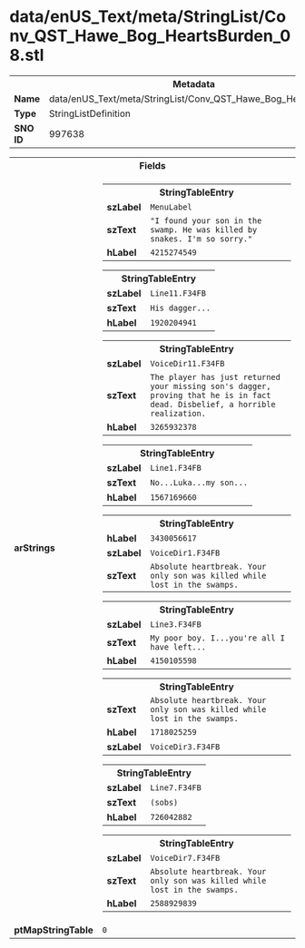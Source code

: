 <h1>data/enUS_Text/meta/StringList/Conv_QST_Hawe_Bog_HeartsBurden_08.stl</h1><table><tr><th colspan="100%">Metadata</th></tr><tr><td><b>Name</b></td><td>data/enUS_Text/meta/StringList/Conv_QST_Hawe_Bog_HeartsBurden_08.stl</td></tr><tr><td><b>Type</b></td><td>StringListDefinition</td></tr><tr><td><b>SNO ID</b></td><td>997638</td></tr></table>

<table><tr><th colspan="100%">Fields</th></tr><tr><td><b>arStrings</b></td><td><table><tr><th colspan="100%">StringTableEntry</th></tr><tr><td><b>szLabel</b></td><td><code>MenuLabel</code></td></tr><tr><td><b>szText</b></td><td><code>"I found your son in the swamp. He was killed by snakes. I'm so sorry."</code></td></tr><tr><td><b>hLabel</b></td><td><code>4215274549</code></td></tr></table>


<table><tr><th colspan="100%">StringTableEntry</th></tr><tr><td><b>szLabel</b></td><td><code>Line11.F34FB</code></td></tr><tr><td><b>szText</b></td><td><code>His dagger...</code></td></tr><tr><td><b>hLabel</b></td><td><code>1920204941</code></td></tr></table>


<table><tr><th colspan="100%">StringTableEntry</th></tr><tr><td><b>szLabel</b></td><td><code>VoiceDir11.F34FB</code></td></tr><tr><td><b>szText</b></td><td><code>The player has just returned your missing son's dagger, proving that he is in fact dead. Disbelief, a horrible realization.</code></td></tr><tr><td><b>hLabel</b></td><td><code>3265932378</code></td></tr></table>


<table><tr><th colspan="100%">StringTableEntry</th></tr><tr><td><b>szLabel</b></td><td><code>Line1.F34FB</code></td></tr><tr><td><b>szText</b></td><td><code>No...Luka...my son...</code></td></tr><tr><td><b>hLabel</b></td><td><code>1567169660</code></td></tr></table>


<table><tr><th colspan="100%">StringTableEntry</th></tr><tr><td><b>hLabel</b></td><td><code>3430056617</code></td></tr><tr><td><b>szLabel</b></td><td><code>VoiceDir1.F34FB</code></td></tr><tr><td><b>szText</b></td><td><code>Absolute heartbreak. Your only son was killed while lost in the swamps.</code></td></tr></table>


<table><tr><th colspan="100%">StringTableEntry</th></tr><tr><td><b>szLabel</b></td><td><code>Line3.F34FB</code></td></tr><tr><td><b>szText</b></td><td><code>My poor boy. I...you're all I have left...</code></td></tr><tr><td><b>hLabel</b></td><td><code>4150105598</code></td></tr></table>


<table><tr><th colspan="100%">StringTableEntry</th></tr><tr><td><b>szText</b></td><td><code>Absolute heartbreak. Your only son was killed while lost in the swamps.</code></td></tr><tr><td><b>hLabel</b></td><td><code>1718025259</code></td></tr><tr><td><b>szLabel</b></td><td><code>VoiceDir3.F34FB</code></td></tr></table>


<table><tr><th colspan="100%">StringTableEntry</th></tr><tr><td><b>szLabel</b></td><td><code>Line7.F34FB</code></td></tr><tr><td><b>szText</b></td><td><code>(sobs)</code></td></tr><tr><td><b>hLabel</b></td><td><code>726042882</code></td></tr></table>


<table><tr><th colspan="100%">StringTableEntry</th></tr><tr><td><b>szLabel</b></td><td><code>VoiceDir7.F34FB</code></td></tr><tr><td><b>szText</b></td><td><code>Absolute heartbreak. Your only son was killed while lost in the swamps.</code></td></tr><tr><td><b>hLabel</b></td><td><code>2588929839</code></td></tr></table>


</td></tr><tr><td><b>ptMapStringTable</b></td><td><code>0</code></td></tr></table>

